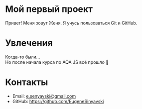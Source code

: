 # Мой первый проект

Привет! Меня зовут Женя. Я учусь пользоваться Git и GitHub.

# Увлечения

Когда-то были...  
Но после начала курса по AQA JS всё прошло 🫠

# Контакты

- Email: e.senyavski@gmail.com
- GitHub: https://github.com/EugeneSinyavski
